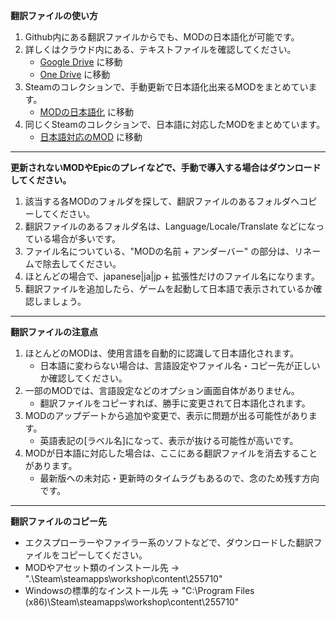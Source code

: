 **翻訳ファイルの使い方**

1. Github内にある翻訳ファイルからでも、MODの日本語化が可能です。
2. 詳しくはクラウド内にある、テキストファイルを確認してください。
    - [Google Drive](https://drive.google.com/drive/folders/13cCZ_7Rjl5MF67cwMrYMYlSfuIVL9_3b?usp=sharing) に移動
    - [One Drive](https://1drv.ms/f/s!ApPQKe2pLFHJvC1dCPsOAtxQn-Pq) に移動
3. Steamのコレクションで、手動更新で日本語化出来るMODをまとめています。
    - [MODの日本語化](https://steamcommunity.com/sharedfiles/filedetails/?id=2562905374) に移動
4. 同じくSteamのコレクションで、日本語に対応したMODをまとめています。
    - [日本語対応のMOD](https://steamcommunity.com/sharedfiles/filedetails/?id=2562905374) に移動

---

**更新されないMODやEpicのプレイなどで、手動で導入する場合はダウンロードしてください。**

1. 該当する各MODのフォルダを探して、翻訳ファイルのあるフォルダへコピーしてください。
2. 翻訳ファイルのあるフォルダ名は、Language/Locale/Translate などになっている場合が多いです。
3. ファイル名についている、"MODの名前 + アンダーバー" の部分は、リネームで除去してください。
4. ほとんどの場合で、japanese|ja|jp + 拡張性だけのファイル名になります。
5. 翻訳ファイルを追加したら、ゲームを起動して日本語で表示されているか確認しましょう。

---

**翻訳ファイルの注意点**

1. ほとんどのMODは、使用言語を自動的に認識して日本語化されます。
    - 日本語に変わらない場合は、言語設定やファイル名・コピー先が正しいか確認してください。
2. 一部のMODでは、言語設定などのオプション画面自体がありません。
    - 翻訳ファイルをコピーすれば、勝手に変更されて日本語化されます。
3. MODのアップデートから追加や変更で、表示に問題が出る可能性があります。
    - 英語表記の[ラベル名]になって、表示が抜ける可能性が高いです。
4. MODが日本語に対応した場合は、ここにある翻訳ファイルを消去することがあります。
    - 最新版への未対応・更新時のタイムラグもあるので、念のため残す方向です。

---

**翻訳ファイルのコピー先**

- エクスプローラーやファイラー系のソフトなどで、ダウンロードした翻訳ファイルをコピーしてください。
- MODやアセット類のインストール先 → ".\Steam\steamapps\workshop\content\255710"
- Windowsの標準的なインストール先 → "C:\Program Files (x86)\Steam\steamapps\workshop\content\255710"
